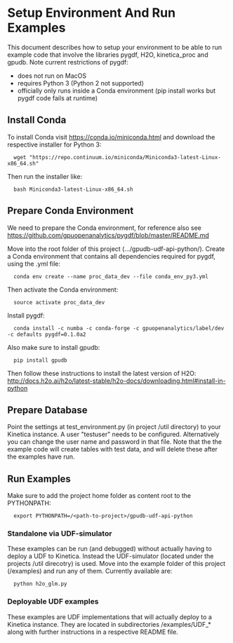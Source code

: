 # Setup Environment And Run Examples #
This document describes how to setup your environment to be able to run example code
that involve the libraries pygdf, H2O, kinetica_proc and gpudb. 
Note current restrictions of pygdf: 
* does not run on MacOS
* requires Python 3 (Python 2 not supported)
* officially only runs inside a Conda environment (pip install works but pygdf code fails at runtime) 

## Install Conda ##
To install Conda visit https://conda.io/miniconda.html and download the respective 
installer for Python 3: 
```
  wget "https://repo.continuum.io/miniconda/Miniconda3-latest-Linux-x86_64.sh"
```

Then run the installer like:
```
  bash Miniconda3-latest-Linux-x86_64.sh
```

## Prepare Conda Environment ##
We need to prepare the Conda environment, for reference also see 
https://github.com/gpuopenanalytics/pygdf/blob/master/README.md

Move into the root folder of this project (.../gpudb-udf-api-python/). Create a Conda
environment that contains all dependencies required for pygdf, using the .yml file:
```
  conda env create --name proc_data_dev --file conda_env_py3.yml
```
Then activate the Conda environment:
```
  source activate proc_data_dev
```
Install pygdf:
```
  conda install -c numba -c conda-forge -c gpuopenanalytics/label/dev -c defaults pygdf=0.1.0a2
```
Also make sure to install gpudb:
```
  pip install gpudb
```

Then follow these instructions to install the latest version of H2O:
http://docs.h2o.ai/h2o/latest-stable/h2o-docs/downloading.html#install-in-python


## Prepare Database ##
Point the settings at test_environment.py (in project /util directory) to your Kinetica instance. 
A user "testuser" needs to be configured. Alternatively you can change the user name and password 
in that file. Note that the the example code will create tables with test data, and will
delete these after the examples have run. 

## Run Examples ##
Make sure to add the project home folder as content root to the PYTHONPATH:
```
  export PYTHONPATH=/<path-to-project>/gpudb-udf-api-python
```
### Standalone via UDF-simulator ###
These examples can be run (and debugged) without actually having to deploy a UDF to Kinetica. Instead
the UDF-simulator (located under the projects /util direcotry) is used. 
Move into the example folder of this project (/examples) and run any of them. Currently available are:
```
  python h2o_glm.py
```

### Deployable UDF examples ###
These examples are UDF implementations that will actually deploy to a Kinetica instance.
They are located in subdirectories /examples/UDF_* along with further instructions in a respective README file. 